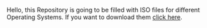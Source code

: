 Hello, this Repository is going to be filled with ISO files for different Operating Systems. If you want to download them [click here](https://link).
